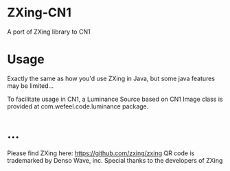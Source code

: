 # ZXing-CN1
A port of ZXing library to CN1

# Usage
Exactly the same as how you'd use ZXing in Java, but some java features may be limited...

To facilitate usage in CN1, a Luminance Source based on CN1 Image class is provided at com.wefeel.code.luminance package.

# ...
Please find ZXing here: https://github.com/zxing/zxing
QR code is trademarked by Denso Wave, inc. 
Special thanks to the developers of ZXing 
